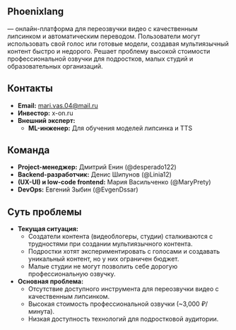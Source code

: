 ## Phoenixlang 
— онлайн-платформа для переозвучки видео с качественным липсинком и автоматическим переводом. Пользователи могут использовать свой голос или готовые модели, создавая мультиязычный контент быстро и недорого. Решает проблему высокой стоимости профессиональной озвучки для подростков, малых студий и образовательных организаций.

## Контакты
- **Email:** mari.vas.04@mail.ru
- **Инвестор:** x-on.ru
- **Внешний эксперт:**
  - **ML-инженер:** Для обучения моделей липсинка и TTS 

## Команда
- **Project-менеджер:** Дмитрий Енин (@desperado122) 
- **Backend-разработчик:** Денис Шипунов (@Linia12) 
- **(UX-UI) и low-code frontend:** Мария Васильченко (@MaryPrety) 
- **DevOps:** Евгений Зыбин (@EvgenDssar) 

## Суть проблемы
- **Текущая ситуация:**
  - Создатели контента (видеоблогеры, студии) сталкиваются с трудностями при создании мультиязычного контента.
  - Подростки хотят экспериментировать с голосами и создавать уникальный контент, но у них ограничен бюджет.
  - Малые студии не могут позволить себе дорогую профессиональную озвучку.
- **Основная проблема:**
  - Отсутствие доступного инструмента для переозвучки видео с качественным липсинком.
  - Высокая стоимость профессиональной озвучки (~3,000 ₽/минута).
  - Низкая доступность технологий для подростковой аудитории.
